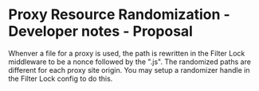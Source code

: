 # Proxy Resource Randomization - Developer notes - Proposal

Whenver a file for a proxy is used, the path is rewritten in the Filter Lock middleware to be a nonce followed by the ".js". The randomized paths are different for each proxy site origin. You may setup a randomizer handle in the Filter Lock config to do this.

